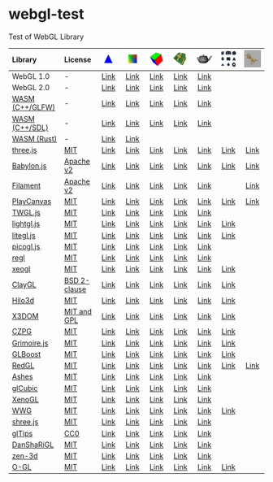 # webgl-test
Test of WebGL Library

|Library                                                                                            |License                                                                      |![](assets/screenshot/triangle.jpg)                                                 |![](assets/screenshot/square.jpg)                                                 |![](assets/screenshot/cube.jpg)                                                 |![](assets/screenshot/texture.jpg)                                                 |![](assets/screenshot/teapot.jpg)                                                   |![](assets/screenshot/primitive.jpg)                                                |![](assets/screenshot/complex.jpg)                                                  |
|:--------------------------------------------------------------------------------------------------|:----------------------------------------------------------------------------|:----------------------------------------------------------------------------------:|:--------------------------------------------------------------------------------:|:------------------------------------------------------------------------------:|:---------------------------------------------------------------------------------:|:----------------------------------------------------------------------------------:|:----------------------------------------------------------------------------------:|:----------------------------------------------------------------------------------:|
|WebGL 1.0                                                                                          |-                                                                            |[Link](https://cx20.github.io/webgl-test/examples/webgl1/triangle/index.html)       |[Link](https://cx20.github.io/webgl-test/examples/webgl1/square/index.html)       |[Link](https://cx20.github.io/webgl-test/examples/webgl1/cube/index.html)       |[Link](https://cx20.github.io/webgl-test/examples/webgl1/texture/index.html)       |[Link](https://cx20.github.io/webgl-test/examples/webgl1/teapot/index.html)         |                                                                                    |                                                                                    |
|WebGL 2.0                                                                                          |-                                                                            |[Link](https://cx20.github.io/webgl-test/examples/webgl2/triangle/index.html)       |[Link](https://cx20.github.io/webgl-test/examples/webgl2/square/index.html)       |[Link](https://cx20.github.io/webgl-test/examples/webgl2/cube/index.html)       |[Link](https://cx20.github.io/webgl-test/examples/webgl2/texture/index.html)       |[Link](https://cx20.github.io/webgl-test/examples/webgl2/teapot/index.html)         |                                                                                    |                                                                                    |
|[WASM (C++/GLFW)](https://emscripten.org/docs/porting/multimedia_and_graphics/OpenGL-support.html) |-                                                                            |[Link](https://cx20.github.io/webgl-test/examples/wasm_glfw/triangle/index.html)    |[Link](https://cx20.github.io/webgl-test/examples/wasm_glfw/square/index.html)    |[Link](https://cx20.github.io/webgl-test/examples/wasm_glfw/cube/index.html)    |[Link](https://cx20.github.io/webgl-test/examples/wasm_glfw/texture/index.html)    |[Link](https://cx20.github.io/webgl-test/examples/wasm_glfw/teapot/index.html)      |                                                                                    |                                                                                    |
|[WASM (C++/SDL)](https://emscripten.org/docs/porting/multimedia_and_graphics/OpenGL-support.html)  |-                                                                            |[Link](https://cx20.github.io/webgl-test/examples/wasm/triangle/index.html)         |[Link](https://cx20.github.io/webgl-test/examples/wasm/square/index.html)         |[Link](https://cx20.github.io/webgl-test/examples/wasm/cube/index.html)         |[Link](https://cx20.github.io/webgl-test/examples/wasm/texture/index.html)         |[Link](https://cx20.github.io/webgl-test/examples/wasm/teapot/index.html)           |                                                                                    |                                                                                    |
|[WASM (Rust)](https://rustwasm.github.io/wasm-bindgen/examples/webgl.html)                         |-                                                                            |[Link](https://cx20.github.io/webgl-test/examples/rust/triangle/index.html)         |[Link](https://cx20.github.io/webgl-test/examples/rust/square/index.html)         |                                                                                |                                                                                   |                                                                                    |                                                                                    |                                                                                    |
|[three.js](https://github.com/mrdoob/three.js/)                                                    |[MIT](https://github.com/mrdoob/three.js/blob/master/LICENSE)                |[Link](https://cx20.github.io/webgl-test/examples/threejs/triangle/index.html)      |[Link](https://cx20.github.io/webgl-test/examples/threejs/square/index.html)      |[Link](https://cx20.github.io/webgl-test/examples/threejs/cube/index.html)      |[Link](https://cx20.github.io/webgl-test/examples/threejs/texture/index.html)      |[Link](https://cx20.github.io/webgl-test/examples/threejs/teapot/index.html)        |[Link](https://cx20.github.io/webgl-test/examples/threejs/primitive/index.html)     |[Link](https://cx20.github.io/webgl-test/examples/threejs/complex/index.html)       |
|[Babylon.js](https://github.com/BabylonJS/Babylon.js)                                              |[Apache v2](https://github.com/BabylonJS/Babylon.js/blob/master/license.md)  |[Link](https://cx20.github.io/webgl-test/examples/babylonjs/triangle/index.html)    |[Link](https://cx20.github.io/webgl-test/examples/babylonjs/square/index.html)    |[Link](https://cx20.github.io/webgl-test/examples/babylonjs/cube/index.html)    |[Link](https://cx20.github.io/webgl-test/examples/babylonjs/texture/index.html)    |[Link](https://cx20.github.io/webgl-test/examples/babylonjs/teapot/index.html)      |[Link](https://cx20.github.io/webgl-test/examples/babylonjs/primitive/index.html)   |[Link](https://cx20.github.io/webgl-test/examples/babylonjs/complex/index.html)     |
|[Filament](https://github.com/google/filament)                                                     |[Apache v2](https://github.com/google/filament/blob/master/LICENSE)          |[Link](https://cx20.github.io/webgl-test/examples/filament/triangle/index.html)     |[Link](https://cx20.github.io/webgl-test/examples/filament/square/index.html)     |[Link](https://cx20.github.io/webgl-test/examples/filament/cube/index.html)     |[Link](https://cx20.github.io/webgl-test/examples/filament/texture/index.html)     |[Link](https://cx20.github.io/webgl-test/examples/filament/teapot/index.html)       |                                                                                    |[Link](https://cx20.github.io/webgl-test/examples/filament/complex/index.html)      |
|[PlayCanvas](https://github.com/playcanvas/engine)                                                 |[MIT](https://github.com/playcanvas/engine/blob/master/LICENSE)              |[Link](https://cx20.github.io/webgl-test/examples/playcanvas/triangle/index.html)   |[Link](https://cx20.github.io/webgl-test/examples/playcanvas/square/index.html)   |[Link](https://cx20.github.io/webgl-test/examples/playcanvas/cube/index.html)   |[Link](https://cx20.github.io/webgl-test/examples/playcanvas/texture/index.html)   |[Link](https://cx20.github.io/webgl-test/examples/playcanvas/teapot/index.html)     |[Link](https://cx20.github.io/webgl-test/examples/playcanvas/primitive/index.html)  |[Link](https://cx20.github.io/webgl-test/examples/playcanvas/complex/index.html)    |
|[TWGL.js](https://github.com/greggman/twgl.js)                                                     |[MIT](https://github.com/greggman/twgl.js/blob/master/LICENSE.md)            |[Link](https://cx20.github.io/webgl-test/examples/twgl/triangle/index.html)         |[Link](https://cx20.github.io/webgl-test/examples/twgl/square/index.html)         |[Link](https://cx20.github.io/webgl-test/examples/twgl/cube/index.html)         |[Link](https://cx20.github.io/webgl-test/examples/twgl/texture/index.html)         |[Link](https://cx20.github.io/webgl-test/examples/twgl/teapot/index.html)           |                                                                                    |                                                                                    |
|[lightgl.js](https://github.com/evanw/lightgl.js/)                                                 |[MIT](https://github.com/evanw/lightgl.js/blob/master/LICENSE)               |[Link](https://cx20.github.io/webgl-test/examples/lightgl/triangle/index.html)      |[Link](https://cx20.github.io/webgl-test/examples/lightgl/square/index.html)      |[Link](https://cx20.github.io/webgl-test/examples/lightgl/cube/index.html)      |[Link](https://cx20.github.io/webgl-test/examples/lightgl/texture/index.html)      |[Link](https://cx20.github.io/webgl-test/examples/lightgl/teapot/index.html)        |[Link](https://cx20.github.io/webgl-test/examples/lightgl/primitive/index.html)     |                                                                                    |
|[litegl.js](https://github.com/jagenjo/litegl.js)                                                  |[MIT](https://github.com/jagenjo/litegl.js/blob/master/LICENSE)              |[Link](https://cx20.github.io/webgl-test/examples/litegl/triangle/index.html)       |[Link](https://cx20.github.io/webgl-test/examples/litegl/square/index.html)       |[Link](https://cx20.github.io/webgl-test/examples/litegl/cube/index.html)       |[Link](https://cx20.github.io/webgl-test/examples/litegl/texture/index.html)       |[Link](https://cx20.github.io/webgl-test/examples/litegl/teapot/index.html)         |[Link](https://cx20.github.io/webgl-test/examples/litegl/primitive/index.html)      |                                                                                    |
|[picogl.js](https://github.com/tsherif/picogl.js)                                                  |[MIT](https://github.com/tsherif/picogl.js/blob/master/LICENSE)              |[Link](https://cx20.github.io/webgl-test/examples/picogl/triangle/index.html)       |[Link](https://cx20.github.io/webgl-test/examples/picogl/square/index.html)       |[Link](https://cx20.github.io/webgl-test/examples/picogl/cube/index.html)       |[Link](https://cx20.github.io/webgl-test/examples/picogl/texture/index.html)       |[Link](https://cx20.github.io/webgl-test/examples/picogl/teapot/index.html)         |                                                                                    |                                                                                    |
|[regl](https://github.com/regl-project/regl)                                                       |[MIT](https://github.com/regl-project/regl/blob/gh-pages/LICENSE)            |[Link](https://cx20.github.io/webgl-test/examples/regl/triangle/index.html)         |[Link](https://cx20.github.io/webgl-test/examples/regl/square/index.html)         |[Link](https://cx20.github.io/webgl-test/examples/regl/cube/index.html)         |[Link](https://cx20.github.io/webgl-test/examples/regl/texture/index.html)         |[Link](https://cx20.github.io/webgl-test/examples/regl/teapot/index.html)           |                                                                                    |                                                                                    |
|[xeogl](https://github.com/xeolabs/xeogl)                                                          |[MIT](https://github.com/xeolabs/xeogl/blob/master/LICENSE)                  |[Link](https://cx20.github.io/webgl-test/examples/xeogl/triangle/index.html)        |[Link](https://cx20.github.io/webgl-test/examples/xeogl/square/index.html)        |[Link](https://cx20.github.io/webgl-test/examples/xeogl/cube/index.html)        |[Link](https://cx20.github.io/webgl-test/examples/xeogl/texture/index.html)        |[Link](https://cx20.github.io/webgl-test/examples/xeogl/teapot/index.html)          |[Link](https://cx20.github.io/webgl-test/examples/xeogl/primitive/index.html)       |                                                                                    |
|[ClayGL](https://github.com/pissang/claygl)                                                        |[BSD 2-clause](https://github.com/pissang/claygl/blob/master/LICENSE)        |[Link](https://cx20.github.io/webgl-test/examples/claygl/triangle/index.html)       |[Link](https://cx20.github.io/webgl-test/examples/claygl/square/index.html)       |[Link](https://cx20.github.io/webgl-test/examples/claygl/cube/index.html)       |[Link](https://cx20.github.io/webgl-test/examples/claygl/texture/index.html)       |[Link](https://cx20.github.io/webgl-test/examples/claygl/teapot/index.html)         |[Link](https://cx20.github.io/webgl-test/examples/claygl/primitive/index.html)      |                                                                                    |
|[Hilo3d](https://github.com/hiloteam/Hilo3d)                                                       |[MIT](https://github.com/hiloteam/Hilo3d/blob/master/LICENSE)                |[Link](https://cx20.github.io/webgl-test/examples/hilo3d/triangle/index.html)       |[Link](https://cx20.github.io/webgl-test/examples/hilo3d/square/index.html)       |[Link](https://cx20.github.io/webgl-test/examples/hilo3d/cube/index.html)       |[Link](https://cx20.github.io/webgl-test/examples/hilo3d/texture/index.html)       |[Link](https://cx20.github.io/webgl-test/examples/hilo3d/teapot/index.html)         |[Link](https://cx20.github.io/webgl-test/examples/hilo3d/primitive/index.html)      |                                                                                    |
|[X3DOM](https://github.com/x3dom/x3dom)                                                            |[MIT and GPL](https://github.com/x3dom/x3dom/blob/master/LICENSE)            |[Link](https://cx20.github.io/webgl-test/examples/x3dom/triangle/index.html)        |[Link](https://cx20.github.io/webgl-test/examples/x3dom/square/index.html)        |[Link](https://cx20.github.io/webgl-test/examples/x3dom/cube/index.html)        |[Link](https://cx20.github.io/webgl-test/examples/x3dom/texture/index.html)        |[Link](https://cx20.github.io/webgl-test/examples/x3dom/teapot/index.html)          |[Link](https://cx20.github.io/webgl-test/examples/x3dom/primitive/index.html)       |                                                                                    |
|[CZPG](https://github.com/PrincessGod/CraZyPG)                                                     |[MIT](https://github.com/PrincessGod/CraZyPG/blob/master/LICENSE)            |[Link](https://cx20.github.io/webgl-test/examples/czpg/triangle/index.html)         |[Link](https://cx20.github.io/webgl-test/examples/czpg/square/index.html)         |[Link](https://cx20.github.io/webgl-test/examples/czpg/cube/index.html)         |[Link](https://cx20.github.io/webgl-test/examples/czpg/texture/index.html)         |[Link](https://cx20.github.io/webgl-test/examples/czpg/teapot/index.html)           |[Link](https://cx20.github.io/webgl-test/examples/czpg/primitive/index.html)        |                                                                                    |
|[Grimoire.js](https://github.com/GrimoireGL/GrimoireJS)                                            |[MIT](https://github.com/GrimoireGL/GrimoireJS/blob/develop/LICENSE)         |[Link](https://cx20.github.io/webgl-test/examples/grimoirejs/triangle/index.html)   |[Link](https://cx20.github.io/webgl-test/examples/grimoirejs/square/index.html)   |[Link](https://cx20.github.io/webgl-test/examples/grimoirejs/cube/index.html)   |[Link](https://cx20.github.io/webgl-test/examples/grimoirejs/texture/index.html)   |[Link](https://cx20.github.io/webgl-test/examples/grimoirejs/teapot/index.html)     |[Link](https://cx20.github.io/webgl-test/examples/grimoirejs/primitive/index.html)  |                                                                                    |
|[GLBoost](https://github.com/emadurandal/GLBoost)                                                  |[MIT](https://github.com/emadurandal/GLBoost/blob/master/LICENSE)            |[Link](https://cx20.github.io/webgl-test/examples/glboost/triangle/index.html)      |[Link](https://cx20.github.io/webgl-test/examples/glboost/square/index.html)      |[Link](https://cx20.github.io/webgl-test/examples/glboost/cube/index.html)      |[Link](https://cx20.github.io/webgl-test/examples/glboost/texture/index.html)      |[Link](https://cx20.github.io/webgl-test/examples/glboost/teapot/index.html)        |[Link](https://cx20.github.io/webgl-test/examples/glboost/primitive/index.html)     |                                                                                    |
|[RedGL](https://github.com/redcamel/RedGL2)                                                        |[MIT](https://github.com/redcamel/RedGL2/blob/dev/LICENSE)                   |[Link](https://cx20.github.io/webgl-test/examples/redgl/triangle/index.html)        |[Link](https://cx20.github.io/webgl-test/examples/redgl/square/index.html)        |[Link](https://cx20.github.io/webgl-test/examples/redgl/cube/index.html)        |[Link](https://cx20.github.io/webgl-test/examples/redgl/texture/index.html)        |[Link](https://cx20.github.io/webgl-test/examples/redgl/teapot/index.html)          |[Link](https://cx20.github.io/webgl-test/examples/redgl/primitive/index.html)       |[Link](https://cx20.github.io/webgl-test/examples/redgl/complex/index.html)         |
|[Ashes](https://github.com/but0n/Ashes)                                                            |[MIT](https://github.com/but0n/Ashes/blob/master/LICENSE)                    |[Link](https://cx20.github.io/webgl-test/examples/ashes/triangle/index.html)        |[Link](https://cx20.github.io/webgl-test/examples/ashes/square/index.html)        |[Link](https://cx20.github.io/webgl-test/examples/ashes/cube/index.html)        |[Link](https://cx20.github.io/webgl-test/examples/ashes/texture/index.html)        |[Link](https://cx20.github.io/webgl-test/examples/ashes/teapot/index.html)          |                                                                                    |                                                                                    |
|[glCubic](https://github.com/doxas/glcubic.js)                                                     |[MIT](https://github.com/doxas/glcubic.js/blob/master/package.json)          |[Link](https://cx20.github.io/webgl-test/examples/glcubic/triangle/index.html)      |[Link](https://cx20.github.io/webgl-test/examples/glcubic/square/index.html)      |[Link](https://cx20.github.io/webgl-test/examples/glcubic/cube/index.html)      |[Link](https://cx20.github.io/webgl-test/examples/glcubic/texture/index.html)      |[Link](https://cx20.github.io/webgl-test/examples/glcubic/teapot/index.html)        |                                                                                    |                                                                                    |
|[XenoGL](https://github.com/kotofurumiya/xenogl)                                                   |[MIT](https://github.com/kotofurumiya/xenogl/blob/master/LICENSE.md)         |[Link](https://cx20.github.io/webgl-test/examples/xenogl/triangle/index.html)       |[Link](https://cx20.github.io/webgl-test/examples/xenogl/square/index.html)       |[Link](https://cx20.github.io/webgl-test/examples/xenogl/cube/index.html)       |[Link](https://cx20.github.io/webgl-test/examples/xenogl/texture/index.html)       |[Link](https://cx20.github.io/webgl-test/examples/xenogl/teapot/index.html)         |                                                                                    |                                                                                    |
|[WWG](https://github.com/wakufactory/wwg)                                                          |[MIT](https://github.com/wakufactory/wwg/blob/master/LICENSE)                |[Link](https://cx20.github.io/webgl-test/examples/wwg/triangle/index.html)          |[Link](https://cx20.github.io/webgl-test/examples/wwg/square/index.html)          |[Link](https://cx20.github.io/webgl-test/examples/wwg/cube/index.html)          |[Link](https://cx20.github.io/webgl-test/examples/wwg/texture/index.html)          |[Link](https://cx20.github.io/webgl-test/examples/wwg/teapot/index.html)            |[Link](https://cx20.github.io/webgl-test/examples/wwg/primitive/index.html)         |                                                                                    |
|[shree.js](https://github.com/sawa-zen/shree)                                                      |[MIT](https://github.com/sawa-zen/shree/blob/master/LICENSE)                 |[Link](https://cx20.github.io/webgl-test/examples/shreejs/triangle/index.html)      |[Link](https://cx20.github.io/webgl-test/examples/shreejs/square/index.html)      |[Link](https://cx20.github.io/webgl-test/examples/shreejs/cube/index.html)      |[Link](https://cx20.github.io/webgl-test/examples/shreejs/texture/index.html)      |[Link](https://cx20.github.io/webgl-test/examples/shreejs/teapot/index.html)        |                                                                                    |                                                                                    |
|[glTips](https://github.com/emadurandal/glTips)                                                    |[CC0](https://github.com/emadurandal/glTips/blob/master/LICENSE)             |[Link](https://cx20.github.io/webgl-test/examples/gltips/triangle/index.html)       |[Link](https://cx20.github.io/webgl-test/examples/gltips/square/index.html)       |[Link](https://cx20.github.io/webgl-test/examples/gltips/cube/index.html)       |[Link](https://cx20.github.io/webgl-test/examples/gltips/texture/index.html)       |[Link](https://cx20.github.io/webgl-test/examples/gltips/teapot/index.html)         |                                                                                    |                                                                                    |
|[DanShaRiGL](https://github.com/kenjiSpecial/dan-shari-gl)                                         |[MIT](https://github.com/kenjiSpecial/dan-shari-gl/blob/master/LICENSE)      |[Link](https://cx20.github.io/webgl-test/examples/dan-shari-gl/triangle/index.html) |[Link](https://cx20.github.io/webgl-test/examples/dan-shari-gl/square/index.html) |[Link](https://cx20.github.io/webgl-test/examples/dan-shari-gl/cube/index.html) |[Link](https://cx20.github.io/webgl-test/examples/dan-shari-gl/texture/index.html) |[Link](https://cx20.github.io/webgl-test/examples/dan-shari-gl/teapot/index.html)   |                                                                                    |                                                                                    |
|[zen-3d](https://github.com/shawn0326/zen-3d)                                                      |[MIT](https://github.com/shawn0326/zen-3d/blob/master/LICENSE)               |[Link](https://cx20.github.io/webgl-test/examples/zen-3d/triangle/index.html)       |[Link](https://cx20.github.io/webgl-test/examples/zen-3d/square/index.html)       |[Link](https://cx20.github.io/webgl-test/examples/zen-3d/cube/index.html)       |[Link](https://cx20.github.io/webgl-test/examples/zen-3d/texture/index.html)       |[Link](https://cx20.github.io/webgl-test/examples/zen-3d/teapot/index.html)         |                                                                                    |                                                                                    |
|[O-GL](https://github.com/oframe/ogl)                                                              |[MIT](https://github.com/oframe/ogl/blob/master/LICENSE)                     |[Link](https://cx20.github.io/webgl-test/examples/ogl/triangle/index.html)          |[Link](https://cx20.github.io/webgl-test/examples/ogl/square/index.html)          |[Link](https://cx20.github.io/webgl-test/examples/ogl/cube/index.html)          |[Link](https://cx20.github.io/webgl-test/examples/ogl/texture/index.html)          |[Link](https://cx20.github.io/webgl-test/examples/ogl/teapot/index.html)            |[Link](https://cx20.github.io/webgl-test/examples/ogl/primitive/index.html)         |                                                                                    |
